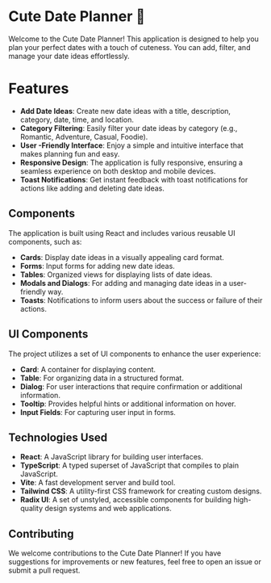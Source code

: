 # Cute Date Planner 💖

Welcome to the Cute Date Planner! This application is designed to help you plan your perfect dates with a touch of cuteness. You can add, filter, and manage your date ideas effortlessly.

# Features

- **Add Date Ideas**: Create new date ideas with a title, description, category, date, time, and location.
- **Category Filtering**: Easily filter your date ideas by category (e.g., Romantic, Adventure, Casual, Foodie).
- **User -Friendly Interface**: Enjoy a simple and intuitive interface that makes planning fun and easy.
- **Responsive Design**: The application is fully responsive, ensuring a seamless experience on both desktop and mobile devices.
- **Toast Notifications**: Get instant feedback with toast notifications for actions like adding and deleting date ideas.

## Components

The application is built using React and includes various reusable UI components, such as:

- **Cards**: Display date ideas in a visually appealing card format.
- **Forms**: Input forms for adding new date ideas.
- **Tables**: Organized views for displaying lists of date ideas.
- **Modals and Dialogs**: For adding and managing date ideas in a user-friendly way.
- **Toasts**: Notifications to inform users about the success or failure of their actions.

## UI Components

The project utilizes a set of UI components to enhance the user experience:

- **Card**: A container for displaying content.
- **Table**: For organizing data in a structured format.
- **Dialog**: For user interactions that require confirmation or additional information.
- **Tooltip**: Provides helpful hints or additional information on hover.
- **Input Fields**: For capturing user input in forms.

## Technologies Used

- **React**: A JavaScript library for building user interfaces.
- **TypeScript**: A typed superset of JavaScript that compiles to plain JavaScript.
- **Vite**: A fast development server and build tool.
- **Tailwind CSS**: A utility-first CSS framework for creating custom designs.
- **Radix UI**: A set of unstyled, accessible components for building high-quality design systems and web applications.

## Contributing

We welcome contributions to the Cute Date Planner! If you have suggestions for improvements or new features, feel free to open an issue or submit a pull request.
